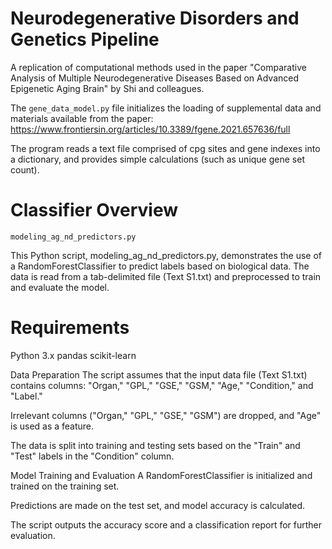 # Neurodegenerative Disorders and Genetics Pipeline
A replication of computational methods used in the paper "Comparative Analysis of Multiple Neurodegenerative Diseases Based on Advanced Epigenetic Aging Brain" by Shi and colleagues.

The `gene_data_model.py` file initializes the loading of supplemental data and materials available from the paper: https://www.frontiersin.org/articles/10.3389/fgene.2021.657636/full

The program reads a text file comprised of cpg sites and gene indexes into a dictionary, and provides simple calculations (such as unique gene set count).

# Classifier Overview
`modeling_ag_nd_predictors.py`

This Python script, modeling_ag_nd_predictors.py, demonstrates the use of a RandomForestClassifier to predict labels based on biological data. The data is read from a tab-delimited file (Text S1.txt) and preprocessed to train and evaluate the model.

# Requirements
Python 3.x
pandas
scikit-learn

Data Preparation
The script assumes that the input data file (Text S1.txt) contains columns: "Organ," "GPL," "GSE," "GSM," "Age," "Condition," and "Label."

Irrelevant columns ("Organ," "GPL," "GSE," "GSM") are dropped, and "Age" is used as a feature.

The data is split into training and testing sets based on the "Train" and "Test" labels in the "Condition" column.

Model Training and Evaluation
A RandomForestClassifier is initialized and trained on the training set.

Predictions are made on the test set, and model accuracy is calculated.

The script outputs the accuracy score and a classification report for further evaluation.
